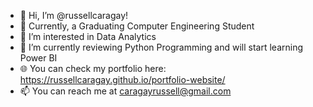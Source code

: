 - 👋 Hi, I’m @russellcaragay!
- 🏫 Currently, a Graduating Computer Engineering Student
- 👀 I’m interested in Data Analytics
- 🌱 I’m currently reviewing Python Programming and will start learning Power BI
- 🌐 You can check my portfolio here: https://russellcaragay.github.io/portfolio-website/
- 📫 You can reach me at caragayrussell@gmail.com 

<!---
russellcaragay/russellcaragay is a ✨ special ✨ repository because its `README.md` (this file) appears on your GitHub profile.
You can click the Preview link to take a look at your changes.
--->
